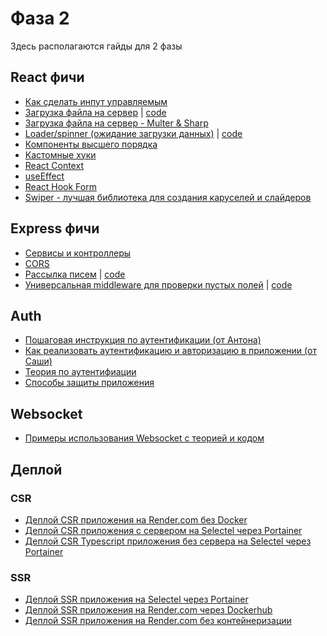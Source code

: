 # Фаза 2

Здесь располагаются гайды для 2 фазы

## React фичи

- [Как сделать инпут управляемым](./features/controlled-input.md)
- [Загрузка файла на сервер](./features/file-upload.md) | [code](./examples/file_upload/)
- [Загрузка файла на сервер - Multer & Sharp](./features/multer-sharp.md)
- [Loader/spinner (ожидание загрузки данных)](./features/simple-loader.md) |
  [code](./examples/loader/)
- [Компоненты высшего порядка](./features/hoc.md)
- [Кастомные хуки](./features/custom-hooks.md)
- [React Context](./features/react-context.md)
- [useEffect](./features/useEffect.md)
- [React Hook Form](./features/react-hook-form.md)
- [Swiper - лучшая библиотека для создания каруселей и слайдеров](./features/swiper.md)

## Express фичи

- [Сервисы и контроллеры](./features/services-controllers.md)
- [CORS](./features/cors.md)
- [Рассылка писем](./features/send-mail.md) | [code](./examples/send_mail/)
- [Универсальная middleware для проверки пустых полей](./features/check_empty_fields.MD) |
  [code](./examples/empty_fields/)

## Auth

- [Пошаговая инструкция по аутентификации (от Антона)](./auth/auth-stepByStep.md)
- [Как реализовать аутентификацию и авторизацию в приложении (от Саши)](./auth/auth.md)
- [Теория по аутентифиации](./auth/auth-theory.md)
- [Способы защиты приложения](./auth/security.md)

## Websocket

- [Примеры использования Websocket с теорией и кодом](https://github.com/Elbrus-Bootcamp/231-socket-examples)

## Деплой

### CSR

- [Деплой CSR приложения на Render.com без Docker](./deploy/csr-render.md)
- [Деплой CSR приложения с сервером на Selectel через Portainer](./deploy/csr-selectel-portainer.md)
- [Деплой CSR Typescript приложения без сервера на Selectel через Portainer](./deploy/csr-typescript-selectel-portainer.md)

### SSR

- [Деплой SSR приложения на Selectel через Portainer](./deploy/ssr-selectel-portainer.md)
- [Деплой SSR приложения на Render.com через Dockerhub](./deploy/ssr-dockerhub-render.md)
- [Деплой SSR приложения на Render.com без контейнеризации](./deploy/ssr-render.md)
